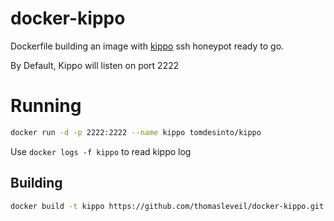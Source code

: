 # docker-kippo


Dockerfile building an image with [kippo](https://github.com/desaster/kippo) ssh honeypot ready to go.

By Default, Kippo will listen on port 2222

# Running

```bash
docker run -d -p 2222:2222 --name kippo tomdesinto/kippo
```

Use `docker logs -f kippo` to read kippo log

## Building

```bash
docker build -t kippo https://github.com/thomasleveil/docker-kippo.git
```
